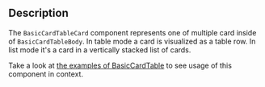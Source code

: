 ## Description

The `BasicCardTableCard` component represents one of multiple card inside of
`BasicCardTableBody`. In table mode a card is visualized as a table row. In list mode it's a card in a vertically stacked list of cards.

Take a look at [the examples of BasicCardTable](#/Components/BasicCardTable) to see usage of this component in context.